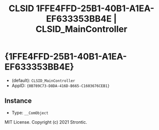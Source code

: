 ﻿---
title: "CLSID 1FFE4FFD-25B1-40B1-A1EA-EF633353BB4E | CLSID_MainController"
excerpt: What is COM-Object CLSID 1FFE4FFD-25B1-40B1-A1EA-EF633353BB4E?
---

# {1FFE4FFD-25B1-40B1-A1EA-EF633353BB4E}

* (default): `CLSID_MainController`
* AppID: `{0B789C73-D8DA-416D-B665-C1603676CEB1}`

## Instance

* Type: `__ComObject`

MIT License. Copyright (c) 2021 Strontic.


